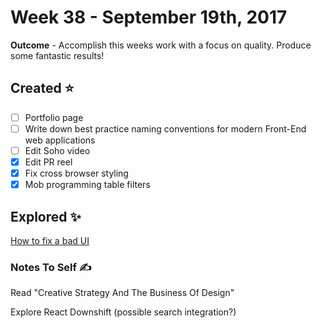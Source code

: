 
# Week 38 - September 19th, 2017
**Outcome** - Accomplish this weeks work with a focus on quality. Produce some fantastic results!

## Created ⭐
- [ ] Portfolio page
- [ ] Write down best practice naming conventions for modern Front-End web applications
- [ ] Edit Soho video
- [x] Edit PR reel
- [x] Fix cross browser styling
- [x] Mob programming table filters

## Explored ✨
[How to fix a bad UI](http://scotthurff.com/posts/why-your-user-interface-is-awkward-youre-ignoring-the-ui-stack)

### Notes To Self ✍
Read "Creative Strategy And The Business Of Design"

Explore React Downshift (possible search integration?)
